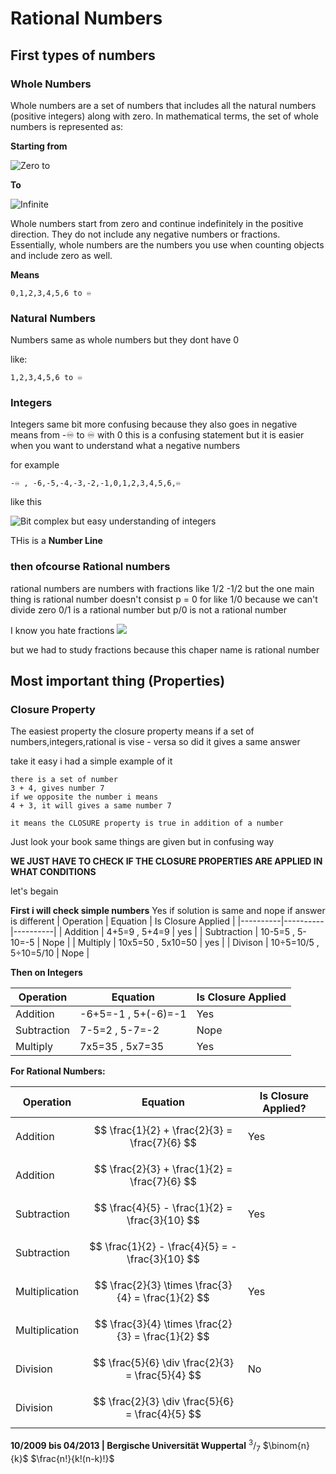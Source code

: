 # Rational Numbers

## First types of numbers

<h3>
Whole Numbers
</h3>
Whole numbers are a set of numbers that includes all the natural numbers (positive integers) along with zero. In mathematical terms, the set of whole numbers is represented as:


**Starting from**

![Zero to](https://media.giphy.com/media/3o7buceWnERhgk3gfS/giphy.gif?cid=790b7611ii9fqht0eekdag0geoxcqpo40rnq23v39ka7q9tl&ep=v1_gifs_search&rid=giphy.gif&ct=g)

**To**

![Infinite](https://media.giphy.com/media/v1.Y2lkPTc5MGI3NjExbGd0aXZ1ZGVzdnVzYW1maWVuZjVvbDJrcjVrOW9pZGRwZjUwb3drNCZlcD12MV9naWZzX3NlYXJjaCZjdD1n/3Xw8jY3zbFRtFd6eK8/giphy.gif)


Whole numbers start from zero and continue indefinitely in the positive direction. They do not include any negative numbers or fractions. Essentially, whole numbers are the numbers you use when counting objects and include zero as well.


 **Means**

 ```
 0,1,2,3,4,5,6 to ♾️

 ```

 <h3>Natural Numbers</h3>

 Numbers same as whole numbers but they dont have 0

 like:
 ```
 1,2,3,4,5,6 to ♾️
 ```

 <h3>Integers</h3>

 Integers same bit more confusing because they also goes in negative means from -♾️ to ♾️ with 0 this is a confusing statement but it is easier when you want to understand what a negative numbers

 for example
 ```
 -♾️ , -6,-5,-4,-3,-2,-1,0,1,2,3,4,5,6,♾️
 ```
 like this 

 ![Bit complex but easy understanding of integers](https://media.giphy.com/media/ycMGxbXBK2p5aOpkFa/giphy.gif?cid=790b7611kbi9hfwlo21fmmfjlutbrmeehhdqtz4qxq3msjxy&ep=v1_gifs_search&rid=giphy.gif&ct=g)

 THis is a **Number Line**

 <h3>then ofcourse Rational numbers</h3>

 rational numbers are numbers with fractions like 1/2 -1/2 but the one main thing is rational number doesn't consist p = 0 for like 1/0 because we can't divide zero 0/1 is a rational number but p/0 is not a rational number 

I know you hate fractions 
 ![](https://media.giphy.com/media/yaZFCa88cYK6ojju64/giphy.gif?cid=790b7611m3cnpuwotmhg1x6qvgerr6vm1wcwk71w0zs9vs9o&ep=v1_gifs_search&rid=giphy.gif&ct=g) 

 but we had to study fractions because this chaper name is rational number

 ## Most important thing (Properties)

 <h3>Closure Property</h3>

 The easiest property the closure property means if a set of numbers,integers,rational is vise - versa so did it gives a same answer

 take it easy i had a simple example of it

 ```
 there is a set of number
 3 + 4, gives number 7
 if we opposite the number i means
 4 + 3, it will gives a same number 7

 it means the CLOSURE property is true in addition of a number
 ```
 Just look your book same things are given but in confusing way

 **WE JUST HAVE TO CHECK IF THE CLOSURE PROPERTIES ARE APPLIED IN WHAT CONDITIONS**

 let's begain

 **First i will check simple numbers**
Yes if solution is same and nope if answer is different
 | Operation | Equation | Is Closure Applied |
|----------|----------|----------|
| Addition   | 4+5=9 , 5+4=9   | yes   |
| Subtraction   | 10-5=5 , 5-10=-5 | Nope   |
| Multiply | 10x5=50 , 5x10=50 | yes |
| Divison  | 10÷5=10/5 , 5÷10=5/10 | Nope |

**Then on Integers**

| Operation | Equation | Is Closure Applied |
| --------------| -----------| -------------|
| Addition | -6+5=-1 , 5+(-6)=-1 | Yes |
| Subtraction | 7-5=2 , 5-7=-2 | Nope |
| Multiply | 7x5=35 , 5x7=35 | Yes |

**For Rational Numbers:**

| Operation   | Equation         | Is Closure Applied? |
|-------------|------------------|---------------------|
| Addition    | $$  \frac{1}{2} + \frac{2}{3}  = \frac{7}{6}  $$ | Yes                 |
| Addition    |$$ \frac{2}{3} + \frac{1}{2} = \frac{7}{6} $$ |                  |
| Subtraction | $$ \frac{4}{5} - \frac{1}{2} = \frac{3}{10} $$ | Yes                 |
| Subtraction | $$ \frac{1}{2} - \frac{4}{5} = -\frac{3}{10} $$ |                  |
| Multiplication | $$ \frac{2}{3} \times \frac{3}{4} = \frac{1}{2} $$ | Yes             |
| Multiplication | $$ \frac{3}{4} \times \frac{2}{3} = \frac{1}{2} $$ |              |
| Division    | $$ \frac{5}{6} \div \frac{2}{3} = \frac{5}{4} $$ | No                  |
| Division    | $$ \frac{2}{3} \div \frac{5}{6} = \frac{4}{5} $$  |                   |

**10/2009 bis 04/2013 | Bergische Universität Wuppertal**
$^3/_7$
$\binom{n}{k}$
$\frac{n!}{k!(n-k)!}$
